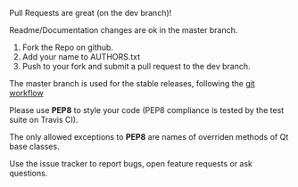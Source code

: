 Pull Requests are great (on the dev branch)!

Readme/Documentation changes are ok in the master branch.

   1) Fork the Repo on github.
   2) Add your name to AUTHORS.txt
   3) Push to your fork and submit a pull request to the dev branch.

The master branch is used for the stable releases, following the
[git workflow](http://nvie.com/posts/a-successful-git-branching-model/)

Please use **PEP8** to style your code (PEP8 compliance is tested by the test
suite on Travis CI).

The only allowed exceptions to **PEP8** are names of overriden methods of
Qt base classes.

Use the issue tracker to report bugs, open feature requests or ask questions.
